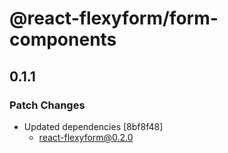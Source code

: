 # @react-flexyform/form-components

## 0.1.1

### Patch Changes

- Updated dependencies [8bf8f48]
  - react-flexyform@0.2.0

